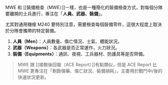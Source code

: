 MWE 和 [[裝備檢查（MWE）]]ㄧ樣，也是一種簡化的裝備檢查方式，對每個分隊要離開的士兵進行，專注在「**人員、武器、裝備**」。

尤其對通用機槍 M240 要特別注意，需要檢查每個裝備零件，這很大程度上取決於分隊會攜帶的特定裝備。

1. **人員（Men）**：人員數量、傷亡情況、士氣、體能狀況。
2. **武器（Weapons）**：各武器是否正常運作，火力狀況。
3. **裝備（Equipments）**：通訊、夜視、工兵器材、防護具等是否齊備。

> MWE 跟 [[接敵後回報（ACE Report）]]有點類似，但是 ACE Report 比 MWE 更專注在「剩餘彈藥、傷亡狀況、裝備損耗」，主要用於戰鬥中/後的快速狀況更新。
